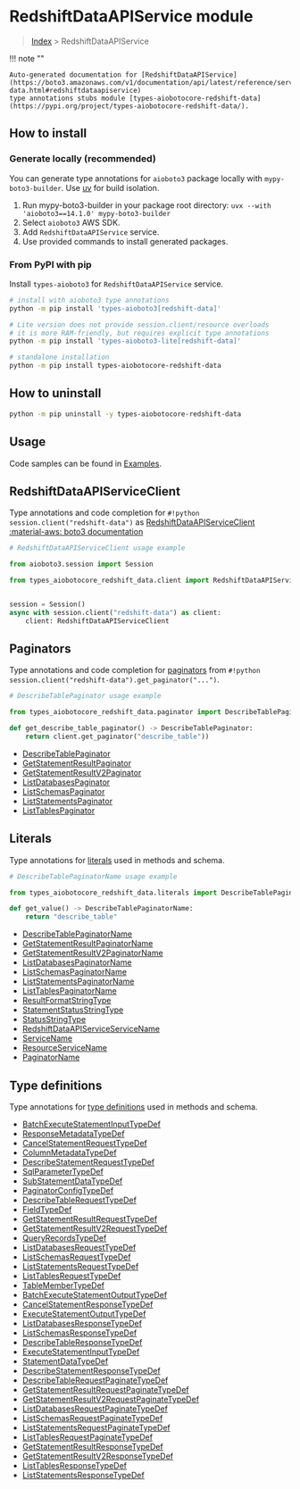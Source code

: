 # RedshiftDataAPIService module

> [Index](../README.md) > RedshiftDataAPIService


!!! note ""

    Auto-generated documentation for [RedshiftDataAPIService](https://boto3.amazonaws.com/v1/documentation/api/latest/reference/services/redshift-data.html#redshiftdataapiservice)
    type annotations stubs module [types-aiobotocore-redshift-data](https://pypi.org/project/types-aiobotocore-redshift-data/).

## How to install

### Generate locally (recommended)

You can generate type annotations for `aioboto3` package locally with `mypy-boto3-builder`.
Use [uv](https://docs.astral.sh/uv/getting-started/installation/) for build isolation.

1. Run mypy-boto3-builder in your package root directory: `uvx --with 'aioboto3==14.1.0' mypy-boto3-builder`
1. Select `aioboto3` AWS SDK.
1. Add `RedshiftDataAPIService` service.
1. Use provided commands to install generated packages.



### From PyPI with pip

Install `types-aioboto3` for `RedshiftDataAPIService` service.

```bash
# install with aioboto3 type annotations
python -m pip install 'types-aioboto3[redshift-data]'

# Lite version does not provide session.client/resource overloads
# it is more RAM-friendly, but requires explicit type annotations
python -m pip install 'types-aioboto3-lite[redshift-data]'

# standalone installation
python -m pip install types-aiobotocore-redshift-data
```



## How to uninstall

```bash
python -m pip uninstall -y types-aiobotocore-redshift-data
```

## Usage

Code samples can be found in [Examples](./usage.md).

## RedshiftDataAPIServiceClient

Type annotations and code completion for  `#!python session.client("redshift-data")` as [RedshiftDataAPIServiceClient](./client.md)
[:material-aws: boto3 documentation](https://boto3.amazonaws.com/v1/documentation/api/latest/reference/services/redshift-data.html#RedshiftDataAPIService.Client)

```python
# RedshiftDataAPIServiceClient usage example

from aioboto3.session import Session

from types_aiobotocore_redshift_data.client import RedshiftDataAPIServiceClient


session = Session()
async with session.client("redshift-data") as client:
    client: RedshiftDataAPIServiceClient
```


## Paginators

Type annotations and code completion for
[paginators](./paginators.md)
from `#!python session.client("redshift-data").get_paginator("...")`.

```python
# DescribeTablePaginator usage example

from types_aiobotocore_redshift_data.paginator import DescribeTablePaginator

def get_describe_table_paginator() -> DescribeTablePaginator:
    return client.get_paginator("describe_table"))
```

- [DescribeTablePaginator](./paginators.md#describetablepaginator)
- [GetStatementResultPaginator](./paginators.md#getstatementresultpaginator)
- [GetStatementResultV2Paginator](./paginators.md#getstatementresultv2paginator)
- [ListDatabasesPaginator](./paginators.md#listdatabasespaginator)
- [ListSchemasPaginator](./paginators.md#listschemaspaginator)
- [ListStatementsPaginator](./paginators.md#liststatementspaginator)
- [ListTablesPaginator](./paginators.md#listtablespaginator)








## Literals

Type annotations for [literals](./literals.md) used in methods and schema.

```python
# DescribeTablePaginatorName usage example

from types_aiobotocore_redshift_data.literals import DescribeTablePaginatorName

def get_value() -> DescribeTablePaginatorName:
    return "describe_table"
```

- [DescribeTablePaginatorName](./literals.md#describetablepaginatorname)
- [GetStatementResultPaginatorName](./literals.md#getstatementresultpaginatorname)
- [GetStatementResultV2PaginatorName](./literals.md#getstatementresultv2paginatorname)
- [ListDatabasesPaginatorName](./literals.md#listdatabasespaginatorname)
- [ListSchemasPaginatorName](./literals.md#listschemaspaginatorname)
- [ListStatementsPaginatorName](./literals.md#liststatementspaginatorname)
- [ListTablesPaginatorName](./literals.md#listtablespaginatorname)
- [ResultFormatStringType](./literals.md#resultformatstringtype)
- [StatementStatusStringType](./literals.md#statementstatusstringtype)
- [StatusStringType](./literals.md#statusstringtype)
- [RedshiftDataAPIServiceServiceName](./literals.md#redshiftdataapiserviceservicename)
- [ServiceName](./literals.md#servicename)
- [ResourceServiceName](./literals.md#resourceservicename)
- [PaginatorName](./literals.md#paginatorname)




## Type definitions

Type annotations for [type definitions](./type_defs.md) used in methods and schema.

- [BatchExecuteStatementInputTypeDef](./type_defs.md#batchexecutestatementinputtypedef)
- [ResponseMetadataTypeDef](./type_defs.md#responsemetadatatypedef)
- [CancelStatementRequestTypeDef](./type_defs.md#cancelstatementrequesttypedef)
- [ColumnMetadataTypeDef](./type_defs.md#columnmetadatatypedef)
- [DescribeStatementRequestTypeDef](./type_defs.md#describestatementrequesttypedef)
- [SqlParameterTypeDef](./type_defs.md#sqlparametertypedef)
- [SubStatementDataTypeDef](./type_defs.md#substatementdatatypedef)
- [PaginatorConfigTypeDef](./type_defs.md#paginatorconfigtypedef)
- [DescribeTableRequestTypeDef](./type_defs.md#describetablerequesttypedef)
- [FieldTypeDef](./type_defs.md#fieldtypedef)
- [GetStatementResultRequestTypeDef](./type_defs.md#getstatementresultrequesttypedef)
- [GetStatementResultV2RequestTypeDef](./type_defs.md#getstatementresultv2requesttypedef)
- [QueryRecordsTypeDef](./type_defs.md#queryrecordstypedef)
- [ListDatabasesRequestTypeDef](./type_defs.md#listdatabasesrequesttypedef)
- [ListSchemasRequestTypeDef](./type_defs.md#listschemasrequesttypedef)
- [ListStatementsRequestTypeDef](./type_defs.md#liststatementsrequesttypedef)
- [ListTablesRequestTypeDef](./type_defs.md#listtablesrequesttypedef)
- [TableMemberTypeDef](./type_defs.md#tablemembertypedef)
- [BatchExecuteStatementOutputTypeDef](./type_defs.md#batchexecutestatementoutputtypedef)
- [CancelStatementResponseTypeDef](./type_defs.md#cancelstatementresponsetypedef)
- [ExecuteStatementOutputTypeDef](./type_defs.md#executestatementoutputtypedef)
- [ListDatabasesResponseTypeDef](./type_defs.md#listdatabasesresponsetypedef)
- [ListSchemasResponseTypeDef](./type_defs.md#listschemasresponsetypedef)
- [DescribeTableResponseTypeDef](./type_defs.md#describetableresponsetypedef)
- [ExecuteStatementInputTypeDef](./type_defs.md#executestatementinputtypedef)
- [StatementDataTypeDef](./type_defs.md#statementdatatypedef)
- [DescribeStatementResponseTypeDef](./type_defs.md#describestatementresponsetypedef)
- [DescribeTableRequestPaginateTypeDef](./type_defs.md#describetablerequestpaginatetypedef)
- [GetStatementResultRequestPaginateTypeDef](./type_defs.md#getstatementresultrequestpaginatetypedef)
- [GetStatementResultV2RequestPaginateTypeDef](./type_defs.md#getstatementresultv2requestpaginatetypedef)
- [ListDatabasesRequestPaginateTypeDef](./type_defs.md#listdatabasesrequestpaginatetypedef)
- [ListSchemasRequestPaginateTypeDef](./type_defs.md#listschemasrequestpaginatetypedef)
- [ListStatementsRequestPaginateTypeDef](./type_defs.md#liststatementsrequestpaginatetypedef)
- [ListTablesRequestPaginateTypeDef](./type_defs.md#listtablesrequestpaginatetypedef)
- [GetStatementResultResponseTypeDef](./type_defs.md#getstatementresultresponsetypedef)
- [GetStatementResultV2ResponseTypeDef](./type_defs.md#getstatementresultv2responsetypedef)
- [ListTablesResponseTypeDef](./type_defs.md#listtablesresponsetypedef)
- [ListStatementsResponseTypeDef](./type_defs.md#liststatementsresponsetypedef)

